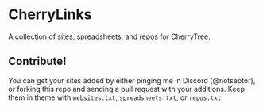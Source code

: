 # CherryLinks

A collection of sites, spreadsheets, and repos for CherryTree.

## Contribute!

You can get your sites added by either pinging me in Discord (@notseptor), or forking this repo and sending a pull request with your additions. Keep them in theme with `websites.txt`, `spreadsheets.txt`, or `repos.txt`.